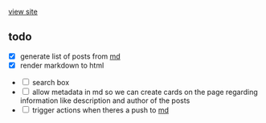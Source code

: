 [view site](https://bugs.lewoof.xyz)

## todo
- [x] generate list of posts from [md](https://github.com/bugsarchive/md)
- [x] render markdown to html
- <input type="checkbox"> search box
- <input type="checkbox"> allow metadata in md so we can create cards on the page regarding information like description and author of the posts
- <input type="checkbox"> trigger actions when theres a push to [md](https://github.com/bugsarchive/md)
